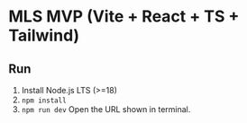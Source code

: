 # MLS MVP (Vite + React + TS + Tailwind)
## Run
1) Install Node.js LTS (>=18)
2) `npm install`
3) `npm run dev`
Open the URL shown in terminal.
